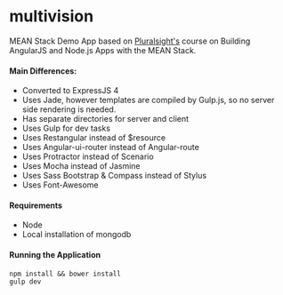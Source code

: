 multivision
===========

MEAN Stack Demo App based on [Pluralsight's](http://pluralsight.com/training/courses/TableOfContents?courseName=building-angularjs-nodejs-apps-mean) course on Building AngularJS and Node.js Apps with the MEAN Stack.

#### Main Differences:
* Converted to ExpressJS 4
* Uses Jade, however templates are compiled by Gulp.js, so no server side rendering is needed.
* Has separate directories for server and client
* Uses Gulp for dev tasks
* Uses Restangular instead of $resource
* Uses Angular-ui-router instead of Angular-route
* Uses Protractor instead of Scenario
* Uses Mocha instead of Jasmine
* Uses Sass Bootstrap & Compass instead of Stylus
* Uses Font-Awesome

#### Requirements
* Node
* Local installation of mongodb

#### Running the Application
````
npm install && bower install
gulp dev

````





